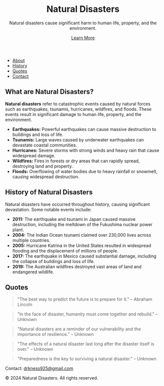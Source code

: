 <!DOCTYPE html>
<html lang="en">
<head>
    <meta charset="UTF-8">
    <meta name="viewport" content="width=device-width, initial-scale=1.0">
    <title>Natural Disasters</title>
    <link href="https://fonts.googleapis.com/css2?family=Montserrat:wght@400;700&display=swap" rel="stylesheet">
    <link rel="stylesheet" href="styles.css">
</head>
<body>
    <header class="hero">
        <div class="overlay">
            <h1>Natural Disasters</h1>
            <p>Natural disasters cause significant harm to human life, property, and the environment.</p>
            <a href="#about" class="btn">Learn More</a>
        </div>
    </header>
    <nav class="navbar">
        <ul>
            <li><a href="#about">About</a></li>
            <li><a href="#history">History</a></li>
            <li><a href="#quotes">Quotes</a></li>
            <li><a href="#contact">Contact</a></li>
        </ul>
    </nav>
    <main>
        <section id="about" class="section">
            <h2>What are Natural Disasters?</h2>
            <p> <strong>Natural disasters</strong> refer to catastrophic events caused by natural forces such as earthquakes, tsunamis, hurricanes, wildfires, and floods. These events result in significant damage to human life, property, and the environment.</p>
            <ul>
                <li><strong>Earthquakes:</strong> Powerful earthquakes can cause massive destruction to buildings and loss of life.</li>
                <li><strong>Tsunamis:</strong> Large waves caused by underwater earthquakes can devastate coastal communities.</li>
                <li><strong>Hurricanes:</strong> Severe storms with strong winds and heavy rain that cause widespread damage.</li>
                <li><strong>Wildfires:</strong> Fires in forests or dry areas that can rapidly spread, destroying land and property.</li>
                <li><strong>Floods:</strong> Overflowing of water bodies due to heavy rainfall or snowmelt, causing widespread destruction.</li>
            </ul>
        </section>
        <section id="history" class="section bg-light">
            <h2>History of Natural Disasters</h2>
            <p>Natural disasters have occurred throughout history, causing significant devastation. Some notable events include:</p>
            <ul>
                <li><strong>2011:</strong> The earthquake and tsunami in Japan caused massive destruction, including the meltdown of the Fukushima nuclear power plant.</li>
                <li><strong>2004:</strong> The Indian Ocean tsunami claimed over 230,000 lives across multiple countries.</li>
                <li><strong>2005:</strong> Hurricane Katrina in the United States resulted in widespread flooding and the displacement of millions of people.</li>
                <li><strong>2017:</strong> The earthquake in Mexico caused substantial damage, including the collapse of buildings and loss of life.</li>
                <li><strong>2019:</strong> The Australian wildfires destroyed vast areas of land and endangered wildlife.</li>
            </ul>
        </section>
        <section id="quotes" class="section">
            <h2>Quotes</h2>
            <blockquote>"The best way to predict the future is to prepare for it." – Abraham Lincoln</blockquote>
            <blockquote>"In the face of disaster, humanity must come together and rebuild." – Unknown</blockquote>
            <blockquote>"Natural disasters are a reminder of our vulnerability and the importance of resilience." – Unknown</blockquote>
            <blockquote>"The effects of a natural disaster last long after the disaster itself is over." – Unknown</blockquote>
            <blockquote>"Preparedness is the key to surviving a natural disaster." – Unknown</blockquote>
        </section>
    </main>
    <footer id="contact" class="footer">
        <p>Contact: <a href="mailto:drkness925@gmail.com">drkness925@gmail.com</a></p>
        <p>© 2024 Natural Disasters. All rights reserved.</p>
    </footer>
</body>
</html>
<script> 
window.onscroll = function () {
    const navbar = document.querySelector('.navbar');
    if (window.scrollY > 50) {
        navbar.style.position = 'fixed';
        navbar.style.top = '0';
        navbar.style.width = '100%';
    } else {
        navbar.style.position = 'relative';
    }
};
</script>

